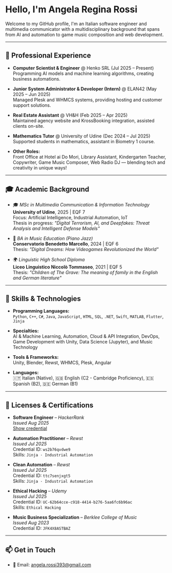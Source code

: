 # Hello, I'm Angela Regina Rossi

Welcome to my GitHub profile, I'm an Italian software engineer and multimedia communicator with a multidisciplinary background that spans from AI and automation to game music composition and web development.

---

## 💼 Professional Experience

- **Computer Scientist & Engineer** @ Henko SRL (Jul 2025 – Present)  
  Programming AI models and machine learning algorithms, creating business automations.

- **Junior System Administrator & Developer (Intern)** @ ELAN42 (May 2025 – Jun 2025)  
  Managed Plesk and WHMCS systems, providing hosting and customer support solutions.

- **Real Estate Assistant** @ VH&H (Feb 2025 – Apr 2025)  
  Maintained agency website and KrossBooking integration, assisted clients on-site.

- **Mathematics Tutor** @ University of Udine (Dec 2024 – Jul 2025)  
  Supported students in mathematics, assistant in Biometry 1 course.

- **Other Roles:**  
  Front Office at Hotel ai Do Mori, Library Assistant, Kindergarten Teacher, Copywriter, Game Music Composer, Web Radio DJ — blending tech and creativity in unique ways!

---

## 🎓 Academic Background

- 🎓 *MSc in Multimedia Communication & Information Technology*  
  **University of Udine**, 2025 | EQF 7  
  Focus: Artificial Intelligence, Industrial Automation, IoT  
  Thesis in progress: _"Digital Terrorism, AI, and Deepfakes: Threat Analysis and Intelligent Defense Models"_

- 🎵 *BA in Music Education (Piano Jazz)*  
  **Conservatorio Benedetto Marcello**, 2024 | EQF 6  
  Thesis: _"Digital Dreams: How Videogames Revolutionized the World"_

- 🌍 *Linguistic High School Diploma*  
  **Liceo Linguistico Niccolò Tommaseo**, 2021 | EQF 5  
  Thesis: _"Children of The Grave: The meaning of family in the English and German literature"_

---

## 🧠 Skills & Technologies

- **Programming Languages:**  
  `Python`, `C++`, `C#`, `Java`, `JavaScript`, `HTML`, `SQL`, `.NET`, `Swift`, `MATLAB`, `Flutter`, `Jinja`

- **Specialties:**  
  AI & Machine Learning, Automation, Cloud & API Integration, DevOps, Game Development with Unity, Data Science (Jupyter), and Music Technology

- **Tools & Frameworks:**  
  Unity, Blender, Rewst, WHMCS, Plesk, Angular

- **Languages:**  
  🇮🇹 Italian (Native), 🇬🇧 English (C2 - Cambridge Proficiency), 🇪🇸 Spanish (B2), 🇩🇪 German (B1)

---

## 🏅 Licenses & Certifications

- **Software Engineer** – *HackerRank*  
  *Issued Aug 2025*  
  [Show credential](https://www.hackerrank.com/certificates/iframe/f33082d83671)  

- **Automation Practitioner** – *Rewst*  
  *Issued Jul 2025*  
  Credential ID: `ws2b76qvdwe9`  
  Skills: `Jinja · Industrial Automation`  

- **Clean Automation** – *Rewst*  
  *Issued Jul 2025*  
  Credential ID: `ttc7senjxgt5`  
  Skills: `Jinja · Industrial Automation`  

- **Ethical Hacking** – *Udemy*  
  *Issued Jul 2025*  
  Credential ID: `UC-62b64cce-c918-4414-b276-5aa6fc6b96ac`  
  Skills: `Ethical Hacking`  

- **Music Business Specialization** – *Berklee College of Music*  
  *Issued Aug 2023*  
  Credential ID: `JFK4X8ASTBAZ`  

---

## 📫 Get in Touch

- 📧 Email: [angela.rossi393@gmail.com](mailto:angela.rossi393@gmail.com)
